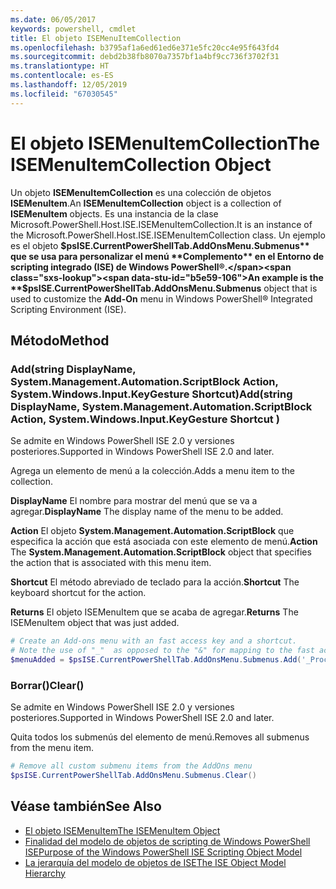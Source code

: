```yaml
---
ms.date: 06/05/2017
keywords: powershell, cmdlet
title: El objeto ISEMenuItemCollection
ms.openlocfilehash: b3795af1a6ed61ed6e371e5fc20cc4e95f643fd4
ms.sourcegitcommit: debd2b38fb8070a7357bf1a4bf9cc736f3702f31
ms.translationtype: HT
ms.contentlocale: es-ES
ms.lasthandoff: 12/05/2019
ms.locfileid: "67030545"
---
```

# <a name="the-isemenuitemcollection-object"></a><span data-ttu-id="b5e59-103">El objeto ISEMenuItemCollection</span><span class="sxs-lookup"><span data-stu-id="b5e59-103">The ISEMenuItemCollection Object</span></span>

<span data-ttu-id="b5e59-104">Un objeto **ISEMenuItemCollection** es una colección de objetos **ISEMenuItem**.</span><span class="sxs-lookup"><span data-stu-id="b5e59-104">An **ISEMenuItemCollection** object is a collection of **ISEMenuItem** objects.</span></span> <span data-ttu-id="b5e59-105">Es una instancia de la clase Microsoft.PowerShell.Host.ISE.ISEMenuItemCollection.</span><span class="sxs-lookup"><span data-stu-id="b5e59-105">It is an instance of the Microsoft.PowerShell.Host.ISE.ISEMenuItemCollection class.</span></span> <span data-ttu-id="b5e59-106">Un ejemplo es el objeto **$psISE.CurrentPowerShellTab.AddOnsMenu.Submenus** que se usa para personalizar el menú **Complemento** en el Entorno de scripting integrado (ISE) de Windows PowerShell®.</span><span class="sxs-lookup"><span data-stu-id="b5e59-106">An example is the **$psISE.CurrentPowerShellTab.AddOnsMenu.Submenus** object that is used to customize the **Add-On** menu in Windows PowerShell® Integrated Scripting Environment (ISE).</span></span>

## <a name="method"></a><span data-ttu-id="b5e59-107">Método</span><span class="sxs-lookup"><span data-stu-id="b5e59-107">Method</span></span>

### <a name="addstring-displayname-systemmanagementautomationscriptblock-action-systemwindowsinputkeygesture-shortcut-"></a><span data-ttu-id="b5e59-108">Add\(string DisplayName, System.Management.Automation.ScriptBlock Action, System.Windows.Input.KeyGesture Shortcut\)</span><span class="sxs-lookup"><span data-stu-id="b5e59-108">Add\(string DisplayName, System.Management.Automation.ScriptBlock Action, System.Windows.Input.KeyGesture Shortcut \)</span></span>

<span data-ttu-id="b5e59-109">Se admite en Windows PowerShell ISE 2.0 y versiones posteriores.</span><span class="sxs-lookup"><span data-stu-id="b5e59-109">Supported in Windows PowerShell ISE 2.0 and later.</span></span>

<span data-ttu-id="b5e59-110">Agrega un elemento de menú a la colección.</span><span class="sxs-lookup"><span data-stu-id="b5e59-110">Adds a menu item to the collection.</span></span>

<span data-ttu-id="b5e59-111">**DisplayName** El nombre para mostrar del menú que se va a agregar.</span><span class="sxs-lookup"><span data-stu-id="b5e59-111">**DisplayName** The display name of the menu to be added.</span></span>

<span data-ttu-id="b5e59-112">**Action** El objeto **System.Management.Automation.ScriptBlock** que especifica la acción que está asociada con este elemento de menú.</span><span class="sxs-lookup"><span data-stu-id="b5e59-112">**Action** The **System.Management.Automation.ScriptBlock** object that specifies the action that is associated with this menu item.</span></span>

<span data-ttu-id="b5e59-113">**Shortcut** El método abreviado de teclado para la acción.</span><span class="sxs-lookup"><span data-stu-id="b5e59-113">**Shortcut** The keyboard shortcut for the action.</span></span>

<span data-ttu-id="b5e59-114">**Returns** El objeto ISEMenuItem que se acaba de agregar.</span><span class="sxs-lookup"><span data-stu-id="b5e59-114">**Returns** The ISEMenuItem object that was just added.</span></span>

```powershell
# Create an Add-ons menu with an fast access key and a shortcut.
# Note the use of "_"  as opposed to the "&" for mapping to the fast access key letter for the menu item.
$menuAdded = $psISE.CurrentPowerShellTab.AddOnsMenu.Submenus.Add('_Process', {Get-Process}, 'Alt+P')
```

### <a name="clear"></a><span data-ttu-id="b5e59-115">Borrar\(\)</span><span class="sxs-lookup"><span data-stu-id="b5e59-115">Clear\(\)</span></span>

<span data-ttu-id="b5e59-116">Se admite en Windows PowerShell ISE 2.0 y versiones posteriores.</span><span class="sxs-lookup"><span data-stu-id="b5e59-116">Supported in Windows PowerShell ISE 2.0 and later.</span></span>

<span data-ttu-id="b5e59-117">Quita todos los submenús del elemento de menú.</span><span class="sxs-lookup"><span data-stu-id="b5e59-117">Removes all submenus from the menu item.</span></span>

```powershell
# Remove all custom submenu items from the AddOns menu
$psISE.CurrentPowerShellTab.AddOnsMenu.Submenus.Clear()
```

## <a name="see-also"></a><span data-ttu-id="b5e59-118">Véase también</span><span class="sxs-lookup"><span data-stu-id="b5e59-118">See Also</span></span>

- [<span data-ttu-id="b5e59-119">El objeto ISEMenuItem</span><span class="sxs-lookup"><span data-stu-id="b5e59-119">The ISEMenuItem Object</span></span>](The-ISEMenuItem-Object.md)
- [<span data-ttu-id="b5e59-120">Finalidad del modelo de objetos de scripting de Windows PowerShell ISE</span><span class="sxs-lookup"><span data-stu-id="b5e59-120">Purpose of the Windows PowerShell ISE Scripting Object Model</span></span>](Purpose-of-the-Windows-PowerShell-ISE-Scripting-Object-Model.md)
- [<span data-ttu-id="b5e59-121">La jerarquía del modelo de objetos de ISE</span><span class="sxs-lookup"><span data-stu-id="b5e59-121">The ISE Object Model Hierarchy</span></span>](The-ISE-Object-Model-Hierarchy.md)
